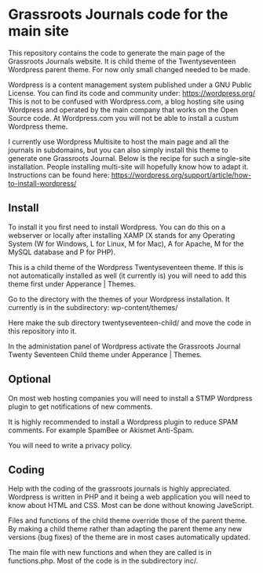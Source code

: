 # Grassroots Journals code for the main site

This repository contains the code to generate the main page of the Grassroots Journals website. It is child theme of the Twentyseventeen Wordpress parent theme. For now only small changed needed to be made.

Wordpress is a content management system published under a GNU Public License. You can find its code and community under:
https://wordpress.org/
This is not to be confused with Wordpress.com, a blog hosting site using Wordpress and operated by the main company that works on the Open Source code. At Wordpress.com you will not be able to install a custum Wordpress theme.

I currently use Wordpress Multisite to host the main page and all the journals in subdomains, but you can also simply install this theme to generate one Grassroots Journal. Below is the recipe for such a single-site installation. People installing multi-site will hopefully know how to adapt it. Instructions can be found here:
https://wordpress.org/support/article/how-to-install-wordpress/

## Install
To install it you first need to install Wordpress. You can do this on a webserver or locally after installing XAMP (X stands for any Operating System (W for Windows, L for Linux, M for Mac), A for Apache, M for the MySQL database and P for PHP).

This is a child theme of the Wordpress Twentyseventeen theme. If this is not automatically installed as well (it currently is) you will need to add this theme first under Apperance | Themes.

Go to the directory with the themes of your Wordpress installation. It currently is in the subdirectory:
wp-content/themes/

Here make the sub directory twentyseventeen-child/ and move the code in this repository into it.

In the administation panel of Wordpress activate the Grassroots Journal Twenty Seventeen Child theme under Apperance | Themes.

## Optional
On most web hosting companies you will need to install a STMP Wordpress plugin to get notifications of new comments.

It is highly recommended to install a Wordpress plugin to reduce SPAM comments. For example SpamBee or Akismet Anti-Spam.

You will need to write a privacy policy.

## Coding
Help with the coding of the grassroots journals is highly appreciated. Wordpress is written in PHP and it being a web application you will need to know about HTML and CSS. Most can be done without knowing JaveScript.

Files and functions of the child theme override those of the parent theme. By making a child theme rather than adapting the parent theme any new versions (bug fixes) of the theme are in most cases automatically updated.

The main file with new functions and when they are called is in functions.php. Most of the code is in the subdirectory inc/.

